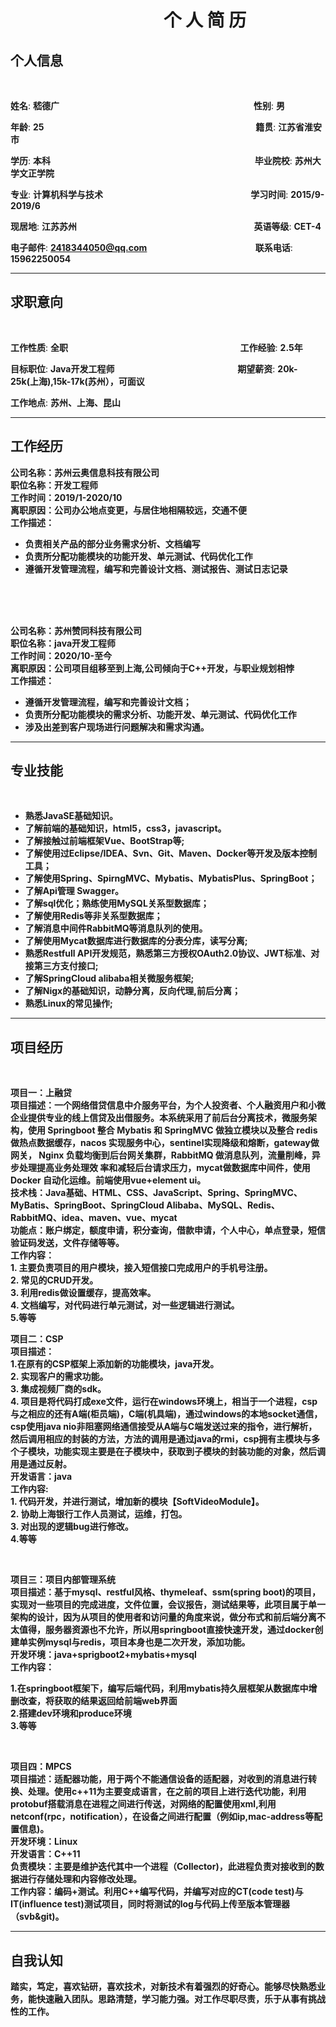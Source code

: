 # &nbsp;&nbsp;&nbsp;&nbsp;&nbsp;&nbsp;&nbsp;&nbsp;&nbsp;&nbsp;&nbsp;&nbsp;&nbsp;&nbsp;&nbsp;&nbsp;&nbsp;&nbsp;&nbsp;&nbsp;&nbsp;&nbsp;&nbsp;&nbsp;&nbsp;&nbsp;&nbsp;&nbsp;&nbsp;&nbsp;&nbsp;&nbsp;&nbsp;&nbsp;&nbsp;&nbsp;&nbsp;个&nbsp;人&nbsp;简&nbsp;历

## 个人信息
<br/>

**姓名**: **嵇德广**&nbsp;&nbsp;&nbsp;&nbsp;&nbsp;&nbsp;&nbsp;&nbsp;&nbsp;&nbsp;&nbsp;&nbsp;&nbsp;&nbsp;&nbsp;&nbsp;&nbsp;&nbsp;&nbsp;&nbsp;&nbsp;&nbsp;&nbsp;&nbsp;&nbsp;&nbsp;&nbsp;&nbsp;&nbsp;&nbsp;&nbsp;&nbsp;&nbsp;&nbsp;&nbsp;&nbsp;&nbsp;&nbsp;&nbsp;&nbsp;&nbsp;&nbsp;&nbsp;&nbsp;&nbsp;&nbsp;&nbsp;&nbsp;&nbsp;&nbsp;&nbsp;&nbsp;&nbsp;&nbsp;&nbsp;&nbsp;&nbsp;&nbsp;&nbsp;&nbsp;&nbsp;&nbsp;&nbsp;&nbsp;&nbsp;&nbsp;&nbsp;&nbsp;&nbsp;&nbsp;&nbsp;&nbsp;&nbsp;&nbsp;&nbsp;&nbsp;&nbsp;&nbsp;&nbsp;**性别**: **男**

**年龄**: **25**&nbsp;&nbsp;&nbsp;&nbsp;&nbsp;&nbsp;&nbsp;&nbsp;&nbsp;&nbsp;&nbsp;&nbsp;&nbsp;&nbsp;&nbsp;&nbsp;&nbsp;&nbsp;&nbsp;&nbsp;&nbsp;&nbsp;&nbsp;&nbsp;&nbsp;&nbsp;&nbsp;&nbsp;&nbsp;&nbsp;&nbsp;&nbsp;&nbsp;&nbsp;&nbsp;&nbsp;&nbsp;&nbsp;&nbsp;&nbsp;&nbsp;&nbsp;&nbsp;&nbsp;&nbsp;&nbsp;&nbsp;&nbsp;&nbsp;&nbsp;&nbsp;&nbsp;&nbsp;&nbsp;&nbsp;&nbsp;&nbsp;&nbsp;&nbsp;&nbsp;&nbsp;&nbsp;&nbsp;&nbsp;&nbsp;&nbsp;&nbsp;&nbsp;&nbsp;&nbsp;&nbsp;&nbsp;&nbsp;&nbsp;&nbsp;&nbsp;&nbsp;&nbsp;&nbsp;&nbsp;&nbsp;&nbsp;&nbsp;&nbsp;&nbsp;&nbsp;**籍贯**: **江苏省淮安市**

**学历**: **本科**&nbsp;&nbsp;&nbsp;&nbsp;&nbsp;&nbsp;&nbsp;&nbsp;&nbsp;&nbsp;&nbsp;&nbsp;&nbsp;&nbsp;&nbsp;&nbsp;&nbsp;&nbsp;&nbsp;&nbsp;&nbsp;&nbsp;&nbsp;&nbsp;&nbsp;&nbsp;&nbsp;&nbsp;&nbsp;&nbsp;&nbsp;&nbsp;&nbsp;&nbsp;&nbsp;&nbsp;&nbsp;&nbsp;&nbsp;&nbsp;&nbsp;&nbsp;&nbsp;&nbsp;&nbsp;&nbsp;&nbsp;&nbsp;&nbsp;&nbsp;&nbsp;&nbsp;&nbsp;&nbsp;&nbsp;&nbsp;&nbsp;&nbsp;&nbsp;&nbsp;&nbsp;&nbsp;&nbsp;&nbsp;&nbsp;&nbsp;&nbsp;&nbsp;&nbsp;&nbsp;&nbsp;&nbsp;&nbsp;&nbsp;&nbsp;&nbsp;&nbsp;&nbsp;&nbsp;&nbsp;&nbsp;&nbsp;&nbsp;**毕业院校**: **苏州大学文正学院**

**专业**: **计算机科学与技术**&nbsp;&nbsp;&nbsp;&nbsp;&nbsp;&nbsp;&nbsp;&nbsp;&nbsp;&nbsp;&nbsp;&nbsp;&nbsp;&nbsp;&nbsp;&nbsp;&nbsp;&nbsp;&nbsp;&nbsp;&nbsp;&nbsp;&nbsp;&nbsp;&nbsp;&nbsp;&nbsp;&nbsp;&nbsp;&nbsp;&nbsp;&nbsp;&nbsp;&nbsp;&nbsp;&nbsp;&nbsp;&nbsp;&nbsp;&nbsp;&nbsp;&nbsp;&nbsp;&nbsp;&nbsp;&nbsp;&nbsp;&nbsp;&nbsp;&nbsp;&nbsp;&nbsp;&nbsp;&nbsp;&nbsp;&nbsp;&nbsp;&nbsp;&nbsp;&nbsp;**学习时间**: **2015/9-2019/6**



**现居地**: **江苏苏州**&nbsp;&nbsp;&nbsp;&nbsp;&nbsp;&nbsp;&nbsp;&nbsp;&nbsp;&nbsp;&nbsp;&nbsp;&nbsp;&nbsp;&nbsp;&nbsp;&nbsp;&nbsp;&nbsp;&nbsp;&nbsp;&nbsp;&nbsp;&nbsp;&nbsp;&nbsp;&nbsp;&nbsp;&nbsp;&nbsp;&nbsp;&nbsp;&nbsp;&nbsp;&nbsp;&nbsp;&nbsp;&nbsp;&nbsp;&nbsp;&nbsp;&nbsp;&nbsp;&nbsp;&nbsp;&nbsp;&nbsp;&nbsp;&nbsp;&nbsp;&nbsp;&nbsp;&nbsp;&nbsp;&nbsp;&nbsp;&nbsp;&nbsp;&nbsp;&nbsp;&nbsp;&nbsp;&nbsp;&nbsp;&nbsp;&nbsp;&nbsp;&nbsp;&nbsp;&nbsp;&nbsp;&nbsp;**英语等级**: **CET-4**


**电子邮件**: **2418344050@qq.com**&nbsp;&nbsp;&nbsp;&nbsp;&nbsp;&nbsp;&nbsp;&nbsp;&nbsp;&nbsp;&nbsp;&nbsp;&nbsp;&nbsp;&nbsp;&nbsp;&nbsp;&nbsp;&nbsp;&nbsp;&nbsp;&nbsp;&nbsp;&nbsp;&nbsp;&nbsp;&nbsp;&nbsp;&nbsp;&nbsp;&nbsp;&nbsp;&nbsp;&nbsp;&nbsp;&nbsp;&nbsp;&nbsp;&nbsp;&nbsp;&nbsp;&nbsp;&nbsp;&nbsp;**联系电话**: **15962250054**



---

## 求职意向
<br/>

**工作性质**: **全职**&nbsp;&nbsp;&nbsp;&nbsp;&nbsp;&nbsp;&nbsp;&nbsp;&nbsp;&nbsp;&nbsp;&nbsp;&nbsp;&nbsp;&nbsp;&nbsp;&nbsp;&nbsp;&nbsp;&nbsp;&nbsp;&nbsp;&nbsp;&nbsp;&nbsp;&nbsp;&nbsp;&nbsp;&nbsp;&nbsp;&nbsp;&nbsp;&nbsp;&nbsp;&nbsp;&nbsp;&nbsp;&nbsp;&nbsp;&nbsp;&nbsp;&nbsp;&nbsp;&nbsp;&nbsp;&nbsp;&nbsp;&nbsp;&nbsp;&nbsp;&nbsp;&nbsp;&nbsp;&nbsp;&nbsp;&nbsp;&nbsp;&nbsp;&nbsp;&nbsp;&nbsp;&nbsp;&nbsp;&nbsp;&nbsp;&nbsp;&nbsp;&nbsp;&nbsp;&nbsp;**工作经验**: **2.5年**

**目标职位**: **Java开发工程师**&nbsp;&nbsp;&nbsp;&nbsp;&nbsp;&nbsp;&nbsp;&nbsp;&nbsp;&nbsp;&nbsp;&nbsp;&nbsp;&nbsp;&nbsp;&nbsp;&nbsp;&nbsp;&nbsp;&nbsp;&nbsp;&nbsp;&nbsp;&nbsp;&nbsp;&nbsp;&nbsp;&nbsp;&nbsp;&nbsp;&nbsp;&nbsp;&nbsp;&nbsp;&nbsp;&nbsp;&nbsp;&nbsp;&nbsp;&nbsp;&nbsp;&nbsp;&nbsp;&nbsp;&nbsp;&nbsp;&nbsp;&nbsp;&nbsp;&nbsp;**期望薪资**: **20k-25k(上海),15k-17k(苏州），可面议**


**工作地点**: **苏州、上海、昆山**


---

## 工作经历

**公司名称：苏州云奥信息科技有限公司**<br/>
**职位名称：开发工程师**<br/>
**工作时间：2019/1-2020/10**<br/>
**离职原因：公司办公地点变更，与居住地相隔较远，交通不便**<br/>
**工作描述：**<br/>
 - **负责相关产品的部分业务需求分析、文档编写**
 - **负责所分配功能模块的功能开发、单元测试、代码优化工作**
 - **遵循开发管理流程，编写和完善设计文档、测试报告、测试日志记录**

<br/><br/><br/>

**公司名称：苏州赞同科技有限公司**<br/>
**职位名称：java开发工程师**<br/>
**工作时间：2020/10-至今**<br/>
**离职原因：公司项目组移至到上海,公司倾向于C++开发，与职业规划相悖**<br/>
**工作描述：**<br/>
 - **遵循开发管理流程，编写和完善设计文档；**
 - **负责所分配功能模块的需求分析、功能开发、单元测试、代码优化工作**
 - **涉及出差到客户现场进行问题解决和需求沟通。**

---


## 专业技能
<br/>

- **熟悉JavaSE基础知识。**
- **了解前端的基础知识，html5，css3，javascript。**
- **了解接触过前端框架Vue、BootStrap等;**
- **了解使用过Eclipse/IDEA、Svn、Git、Maven、Docker等开发及版本控制工具；**
- **了解使用Spring、SpirngMVC、Mybatis、MybatisPlus、SpringBoot；**
- **了解Api管理 Swagger。**
- **了解sql优化；熟练使用MySQL关系型数据库；**
- **了解使用Redis等非关系型数据库；**
- **了解消息中间件RabbitMQ等消息队列的使用。**
- **了解使用Mycat数据库进行数据库的分表分库，读写分离;**
- **熟悉Restfull API开发规范，熟悉第三方授权OAuth2.0协议、JWT标准、对接第三方支付接口;**
- **了解SpringCloud alibaba相关微服务框架;**
- **了解Nigx的基础知识，动静分离，反向代理,前后分离；**
- **熟悉Linux的常见操作;**

---

## 项目经历

<br/>

**项目一：上融贷** <br/>
**项目描述：一个网络借贷信息中介服务平台，为个人投资者、个人融资用户和小微企业提供专业的线上信贷及出借服务。本系统采用了前后台分离技术，微服务架构，使用 Springboot 整合 Mybatis 和 SpringMVC 做独立模块以及整合 redis 做热点数据缓存，nacos 实现服务中心，sentinel实现降级和熔断，gateway做网关， Nginx 负载均衡到后台网关集群，RabbitMQ 做消息队列，流量削峰，异步处理提高业务处理效 率和减轻后台请求压力，mycat做数据库中间件，使用 Docker 自动化运维。前端使用vue+element ui。**<br/>
**技术栈：Java基础、HTML、CSS、JavaScript、Spring、SpringMVC、MyBatis、SpringBoot、SpringCloud Alibaba、MySQL、Redis、RabbitMQ、idea、maven、vue、mycat** <br/>
**功能点：账户绑定，额度申请，积分查询，借款申请，个人中心，单点登录，短信验证码发送，文件存储等等。**<br/>
**工作内容：** <br/>
**1. 主要负责项目的用户模块，接入短信接口完成用户的手机号注册。**<br/>
**2. 常见的CRUD开发。**<br/>
**3. 利用redis做设置缓存，提高效率。**<br/>
**4. 文档编写，对代码进行单元测试，对一些逻辑进行测试。**<br/>
**5.等等** <br/>

**项目二：CSP** <br/>
**项目描述：** <br/>
**1.在原有的CSP框架上添加新的功能模块，java开发。**<br/>
**2. 实现客户的需求功能。**<br/>
**3. 集成视频厂商的sdk。**<br/>
**4. 项目是将代码打成exe文件，运行在windows环境上，相当于一个进程，csp与之相应的还有A端(柜员端)，C端(机具端)，通过windows的本地socket通信，csp使用java nio非阻塞网络通信接受从A端与C端发送过来的指令，进行解析，然后调用相应的封装的方法，方法的调用是通过java的rmi，csp拥有主模块与多个子模块，功能实现主要是在子模块中，获取到子模块的封装功能的对象，然后调用是通过反射。**<br/>
**开发语言：java**<br/>
**工作内容:**<br/>
**1. 代码开发，并进行测试，增加新的模块【SoftVideoModule】。**<br/>
**2. 协助上海银行工作人员测试，运维，打包。**<br/>
**3. 对出现的逻辑bug进行修改。**<br/>
**4.等等** <br/>

<br/>

**项目三：项目内部管理系统<br/>
项目描述：基于mysql、restful风格、thymeleaf、ssm(spring boot)的项目，实现对一些项目的完成进度，文件位置，会议报告，测试结果等，此项目属于单一架构的设计，因为从项目的使用者和访问量的角度来说，做分布式和前后端分离不太值得，服务器资源也不允许，所以用springboot直接快速开发，通过docker创建单实例mysql与redis，项目本身也是二次开发，添加功能。<br/>
开发环境：java+sprigboot2+mybatis+mysql<br/>
工作内容：**<br/>

**1.在springboot框架下，编写后端代码，利用mybatis持久层框架从数据库中增删改查，将获取的结果返回给前端web界面**<br/>
**2.搭建dev环境和produce环境**<br/>
**3.等等** <br/>

<br/>

**项目四：MPCS<br/>
项目描述：适配器功能，用于两个不能通信设备的适配器，对收到的消息进行转换、处理。使用c++11为主要变成语言，在之前的项目上进行迭代功能，利用protobuf搭载消息在进程之间进行传送，对网络的配置使用xml,利用netconf(rpc，notification），在设备之间进行配置（例如ip,mac-address等配置信息)。<br/>
开发环境：Linux<br/>
开发语言：C++11<br/>
负责模块：主要是维护迭代其中一个进程（Collector)，此进程负责对接收到的数据进行存储处理和内容修改处理。<br/>
工作内容：编码+测试。利用C++编写代码，并编写对应的CT(code test)与IT(influence test)测试项目，同时将测试的log与代码上传至版本管理器（svb&git)。**<br/>


---

## 自我认知

**踏实，笃定，喜欢钻研，喜欢技术，对新技术有着强烈的好奇心。能够尽快熟悉业务，能快速融入团队。思路清楚，学习能力强。对工作尽职尽责，乐于从事有挑战性的工作。**

